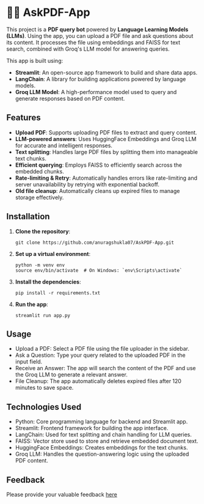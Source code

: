 # 🔗💬 AskPDF-App

This project is a **PDF query bot** powered by **Language Learning Models (LLMs)**. Using the app, you can upload a PDF file and ask questions about its content. It processes the file using embeddings and FAISS for text search, combined with Groq's LLM model for answering queries.

This app is built using:
- **Streamlit**: An open-source app framework to build and share data apps.
- **LangChain**: A library for building applications powered by language models.
- **Groq LLM Model**: A high-performance model used to query and generate responses based on PDF content.

## Features
- **Upload PDF**: Supports uploading PDF files to extract and query content.
- **LLM-powered answers**: Uses HuggingFace Embeddings and Groq LLM for accurate and intelligent responses.
- **Text splitting**: Handles large PDF files by splitting them into manageable text chunks.
- **Efficient querying**: Employs FAISS to efficiently search across the embedded chunks.
- **Rate-limiting & Retry**: Automatically handles errors like rate-limiting and server unavailability by retrying with exponential backoff.
- **Old file cleanup**: Automatically cleans up expired files to manage storage effectively.


## Installation

1. **Clone the repository**:
   ```
   git clone https://github.com/anuragshukla07/AskPDF-App.git
   ```
2. **Set up a virtual environment**:
   ```
   python -m venv env
   source env/bin/activate  # On Windows: `env\Scripts\activate`
   ```
3. **Install the dependencies**:
   ```
   pip install -r requirements.txt
   ```
4. **Run the app**:
   ```
   streamlit run app.py
   ```

## Usage
- Upload a PDF: Select a PDF file using the file uploader in the sidebar.
- Ask a Question: Type your query related to the uploaded PDF in the input field.
- Receive an Answer: The app will search the content of the PDF and use the Groq LLM to generate a relevant answer.
- File Cleanup: The app automatically deletes expired files after 120 minutes to save space.

## Technologies Used
- Python: Core programming language for backend and Streamlit app.
- Streamlit: Frontend framework for building the app interface.
- LangChain: Used for text splitting and chain handling for LLM queries.
- FAISS: Vector store used to store and retrieve embedded document text.
- HuggingFace Embeddings: Creates embeddings for the text chunks.
- Groq LLM: Handles the question-answering logic using the uploaded PDF content.

## Feedback
Please provide your valuable feedback [here](https://docs.google.com/forms/d/e/1FAIpQLSdElFrQ7l04vFQzAoe3XIyju597pHFKSKohgJ6t66sZinss5g/viewform)
